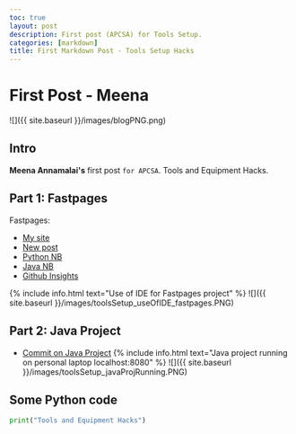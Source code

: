 ```yaml
---
toc: true
layout: post
description: First post (APCSA) for Tools Setup.
categories: [markdown]
title: First Markdown Post - Tools Setup Hacks 
---
```

# First Post - Meena
![]({{ site.baseurl }}/images/blogPNG.png)

## Intro

**Meena Annamalai's** first post `for APCSA`. Tools and Equipment Hacks.

## Part 1: Fastpages

Fastpages:

- [My site](https://mann223.github.io/fastpages/)
- [New post](https://mann223.github.io/fastpages/markdown/2022/08/19/new-fastpage-post.html)
- [Python NB](https://mann223.github.io/fastpages/jupyter/2022/08/19/python.html)
- [Java NB](https://mann223.github.io/fastpages/jupyter/2022/08/19/javaNB.html)
- [Github Insights](https://github.com/MAnn223/fastpages/pulse)


{% include info.html text="Use of IDE for Fastpages project" %}
![]({{ site.baseurl }}/images/toolsSetup_useOfIDE_fastpages.PNG)

## Part 2: Java Project
- [Commit on Java Project](https://github.com/MAnn223/springJavaProject/commit/117626620ea0834bcbbdd91ba6721482b5d2a8ba)
{% include info.html text="Java project running on personal laptop localhost:8080" %}
![]({{ site.baseurl }}/images/toolsSetup_javaProjRunning.PNG)


## Some Python code

```python
print("Tools and Equipment Hacks")
```

